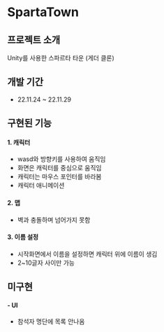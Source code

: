 # SpartaTown

## 프로젝트 소개

Unity를 사용한 스파르타 타운 (게더 클론)

## 개발 기간

- 22.11.24 ~ 22.11.29

## 구현된 기능

#### 1. 캐릭터
   - wasd와 방향키를 사용하여 움직임
   - 화면은 캐릭터를 중심으로 움직임
   - 캐릭터는 마우스 포인터를 바라봄
   - 캐릭터 애니메이션
   
#### 2. 맵
   - 벽과 충돌하며 넘어가지 못함

#### 3. 이름 설정
   - 시작화면에서 이름을 설정하면 캐릭터 위에 이름이 생김
   - 2~10글자 사이만 가능
  
## 미구현

#### - UI
  - 참석자 명단에 목록 안나옴

